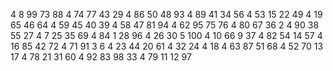 4
8 99 73 88 
4
74 77 43 29 
4
86 50 48 93 
4
89 41 34 56 
4
53 15 22 49 
4
19 65 46 64 
4
59 45 40 39 
4
58 47 81 94 
4
62 95 75 76 
4
80 67 36 2 
4
90 38 55 27 
4
7 25 35 69 
4
84 1 28 96 
4
26 30 5 100 
4
10 66 9 37 
4
82 54 14 57 
4
16 85 42 72 
4
71 91 3 6 
4
23 44 20 61 
4
32 24 4 18 
4
63 87 51 68 
4
52 70 13 17 
4
78 21 31 60 
4
92 83 98 33 
4
79 11 12 97 
